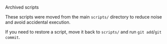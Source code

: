 Archived scripts

These scripts were moved from the main `scripts/` directory to reduce noise and avoid accidental execution.

If you need to restore a script, move it back to `scripts/` and run `git add`/`git commit`.
